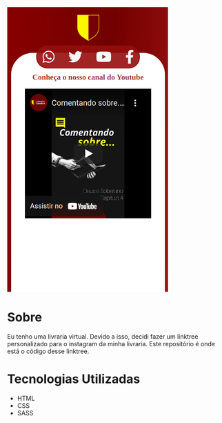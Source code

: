 <img src="./assets/img/projeto.png">    

# Sobre

Eu tenho uma livraria virtual. Devido a isso, decidi fazer um linktree personalizado para o instagram da minha livraria. Este repositório é onde está o código desse linktree.

# Tecnologias Utilizadas

- HTML
- CSS
- SASS

